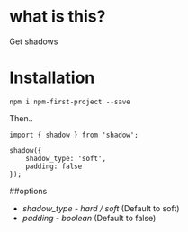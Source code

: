 # what is this?

Get shadows

# Installation

`npm i npm-first-project --save`

Then..

```
import { shadow } from 'shadow';

shadow({
    shadow_type: 'soft',
    padding: false
});
```

##options 

* *shadow_type* - _hard / soft_ (Default to soft) 
* *padding* - _boolean_ (Default to false)